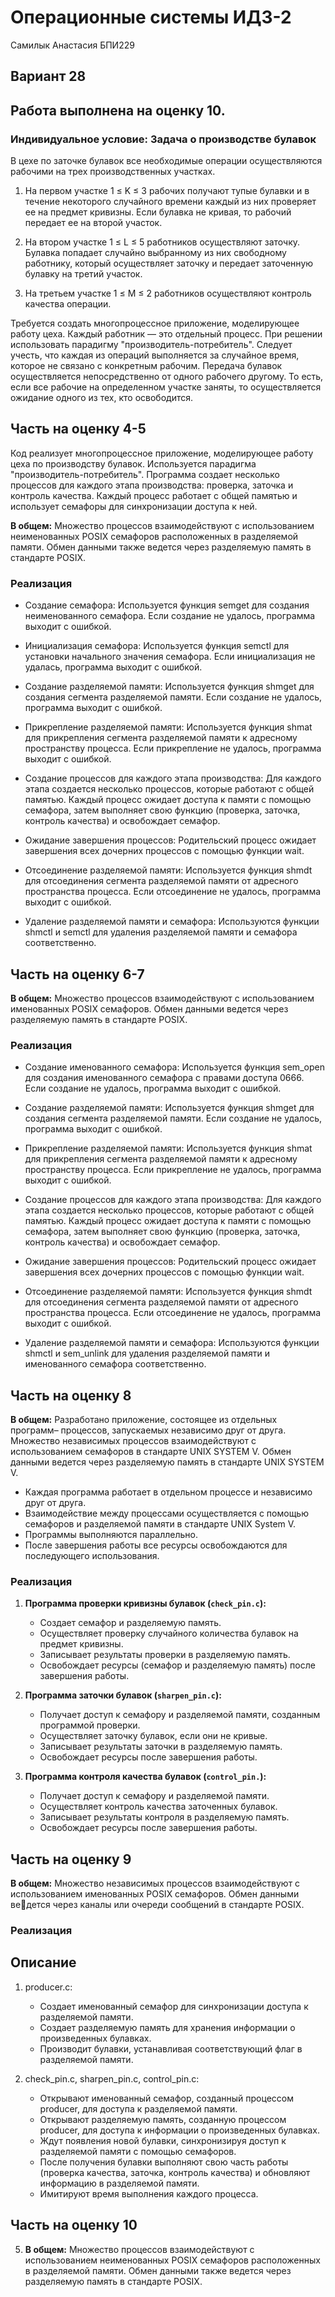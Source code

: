 # Операционные системы ИДЗ-2 

Самилык Анастасия БПИ229

## Вариант 28
## Работа выполнена на оценку 10.

### Индивидуальное условие: Задача о производстве булавок

В цехе по заточке булавок все необходимые операции осуществляются рабочими на трех производственных участках.

1. На первом участке 1 ≤ K ≤ 3 рабочих получают тупые булавки и в течение некоторого случайного времени каждый из них проверяет ее на предмет кривизны. Если булавка не кривая, то рабочий передает ее на второй участок.

2. На втором участке 1 ≤ L ≤ 5 работников осуществляют заточку. Булавка попадает случайно выбранному из них свободному работнику, который осуществляет заточку и передает заточенную булавку на третий участок.

3. На третьем участке 1 ≤ M ≤ 2 работников осуществляют контроль качества операции.

Требуется создать многопроцессное приложение, моделирующее работу цеха. Каждый работник — это отдельный процесс. При решении использовать парадигму "производитель-потребитель". Следует учесть, что каждая из операций выполняется за случайное время, которое не связано с конкретным рабочим. Передача булавок осуществляется непосредственно от одного рабочего другому. То есть, если все рабочие на определенном участке заняты, то осуществляется ожидание одного из тех, кто освободится.

## Часть на оценку 4-5
Код реализует многопроцессное приложение, моделирующее работу цеха по производству булавок. Используется парадигма "производитель-потребитель". Программа создает несколько процессов для каждого этапа производства: проверка, заточка и контроль качества. Каждый процесс работает с общей памятью и использует семафоры для синхронизации доступа к ней.

**В общем:**
   Множество процессов взаимодействуют с использованием неименованных POSIX семафоров расположенных в разделяемой памяти. Обмен данными также ведется через разделяемую память в стандарте POSIX.
   
### Реализация

- Создание семафора: Используется функция semget для создания неименованного семафора. Если создание не удалось, программа выходит с ошибкой.

- Инициализация семафора: Используется функция semctl для установки начального значения семафора. Если инициализация не удалась, программа выходит с ошибкой.

- Создание разделяемой памяти: Используется функция shmget для создания сегмента разделяемой памяти. Если создание не удалось, программа выходит с ошибкой.

- Прикрепление разделяемой памяти: Используется функция shmat для прикрепления сегмента разделяемой памяти к адресному пространству процесса. Если прикрепление не удалось, программа выходит с ошибкой.

- Создание процессов для каждого этапа производства: Для каждого этапа создается несколько процессов, которые работают с общей памятью. Каждый процесс ожидает доступа к памяти с помощью семафора, затем выполняет свою функцию (проверка, заточка, контроль качества) и освобождает семафор.

- Ожидание завершения процессов: Родительский процесс ожидает завершения всех дочерних процессов с помощью функции wait.

- Отсоединение разделяемой памяти: Используется функция shmdt для отсоединения сегмента разделяемой памяти от адресного пространства процесса. Если отсоединение не удалось, программа выходит с ошибкой.

- Удаление разделяемой памяти и семафора: Используются функции shmctl и semctl для удаления разделяемой памяти и семафора соответственно.

## Часть на оценку 6-7

**В общем:**
    Множество процессов взаимодействуют с использованием именованных POSIX семафоров. Обмен данными ведется через разделяемую память в стандарте POSIX. 

   
### Реализация
- Создание именованного семафора: Используется функция sem_open для создания именованного семафора с правами доступа 0666. Если создание не удалось, программа выходит с ошибкой.
  
- Создание разделяемой памяти: Используется функция shmget для создания сегмента разделяемой памяти. Если создание не удалось, программа выходит с ошибкой.
  
- Прикрепление разделяемой памяти: Используется функция shmat для прикрепления сегмента разделяемой памяти к адресному пространству процесса. Если прикрепление не удалось, программа выходит с ошибкой.
  
- Создание процессов для каждого этапа производства: Для каждого этапа создается несколько процессов, которые работают с общей памятью. Каждый процесс ожидает доступа к памяти с помощью семафора, затем выполняет свою функцию (проверка, заточка, контроль качества) и освобождает семафор.

- Ожидание завершения процессов: Родительский процесс ожидает завершения всех дочерних процессов с помощью функции wait.

- Отсоединение разделяемой памяти: Используется функция shmdt для отсоединения сегмента разделяемой памяти от адресного пространства процесса. Если отсоединение не удалось, программа выходит с ошибкой.

- Удаление разделяемой памяти и семафора: Используются функции shmctl и sem_unlink для удаления разделяемой памяти и именованного семафора соответственно.



## Часть на оценку 8

**В общем:**
   Разработано приложение, состоящее из отдельных программ–
процессов, запускаемых независимо друг от друга. Множество независимых процессов взаимодействуют с использованием семафоров в стандарте UNIX SYSTEM V. Обмен данными ведется через разделяемую память в стандарте UNIX
SYSTEM V.


- Каждая программа работает в отдельном процессе и независимо друг от друга.
- Взаимодействие между процессами осуществляется с помощью семафоров и разделяемой памяти в стандарте UNIX System V.
- Программы выполняются параллельно.
- После завершения работы все ресурсы освобождаются для последующего использования.
### Реализация

1. **Программа проверки кривизны булавок (`check_pin.c`):**
   - Создает семафор и разделяемую память.
   - Осуществляет проверку случайного количества булавок на предмет кривизны.
   - Записывает результаты проверки в разделяемую память.
   - Освобождает ресурсы (семафор и разделяемую память) после завершения работы.

2. **Программа заточки булавок (`sharpen_pin.c`):**
   - Получает доступ к семафору и разделяемой памяти, созданным программой проверки.
   - Осуществляет заточку булавок, если они не кривые.
   - Записывает результаты заточки в разделяемую память.
   - Освобождает ресурсы после завершения работы.

3. **Программа контроля качества булавок (`control_pin.`):**
   - Получает доступ к семафору и разделяемой памяти.
   - Осуществляет контроль качества заточенных булавок.
   - Записывает результаты контроля в разделяемую память.
   - Освобождает ресурсы после завершения работы.






## Часть на оценку 9

**В общем:**
    Множество независимых процессов взаимодействуют с использованием именованных POSIX семафоров. Обмен данными ведется через каналы или очереди сообщений в стандарте POSIX.

### Реализация

## Описание

1. producer.c:
   - Создает именованный семафор для синхронизации доступа к разделяемой памяти.
   - Создает разделяемую память для хранения информации о произведенных булавках.
   - Производит булавки, устанавливая соответствующий флаг в разделяемой памяти.

2. check_pin.c, sharpen_pin.c, control_pin.c:
   - Открывают именованный семафор, созданный процессом producer, для доступа к разделяемой памяти.
   - Открывают разделяемую память, созданную процессом producer, для доступа к информации о произведенных булавках.
   - Ждут появления новой булавки, синхронизируя доступ к разделяемой памяти с помощью семафоров.
   - После получения булавки выполняют свою часть работы (проверка качества, заточка, контроль качества) и обновляют информацию в разделяемой памяти.
   - Имитируют время выполнения каждого процесса.

## Часть на оценку 10

5. **В общем:**
   Множество процессов взаимодействуют с использованием неименованных POSIX семафоров расположенных в разделяемой памяти. Обмен данными также ведется через разделяемую память в стандарте POSIX.
